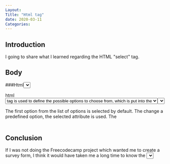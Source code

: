 ```yaml
---
Layout: 
Title: "Html tag"
date: 2020-03-11
Categories:
---
```

## Introduction

I going to share what I learned regarding the HTML "select" tag.

## Body

###Html<select>tag 

html<select>tag is used to create a drop-down list of options, which appears when the user clicks on a form element, and it allows a cone of the option. The <option> tag is used to define the possible options to 
choose from, which is put into the <select>tag.

The first option from the list of options is selected by default. The change a predefined option, the selected attribute is used. The <optgroup> tag is used to group several options into one group. The content
of <optgroup> looks like heading in bold. The look of the list depends on the "size" attribute, which defines the height of the list. The width of the list depends on the length of the text inside <option>. The width can
also be regulated with CSS styles.

## Conclusion

If I was not doing the Freecodecamp project which wanted me to create a survey form, I think it would have taken me a long time to know the <select>tag. It showed me that I was sometimes ignorant of things because I simply rely too much on freecodecamp instead of being ahead of it and teaching myself more.  

